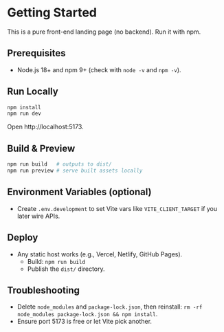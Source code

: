 # Getting Started

This is a pure front-end landing page (no backend). Run it with npm.

## Prerequisites
- Node.js 18+ and npm 9+ (check with `node -v` and `npm -v`).

## Run Locally
```bash
npm install
npm run dev
```
Open http://localhost:5173.

## Build & Preview
```bash
npm run build   # outputs to dist/
npm run preview # serve built assets locally
```

## Environment Variables (optional)
- Create `.env.development` to set Vite vars like `VITE_CLIENT_TARGET` if you later wire APIs.

## Deploy
- Any static host works (e.g., Vercel, Netlify, GitHub Pages).
  - Build: `npm run build`
  - Publish the `dist/` directory.

## Troubleshooting
- Delete `node_modules` and `package-lock.json`, then reinstall: `rm -rf node_modules package-lock.json && npm install`.
- Ensure port 5173 is free or let Vite pick another.
